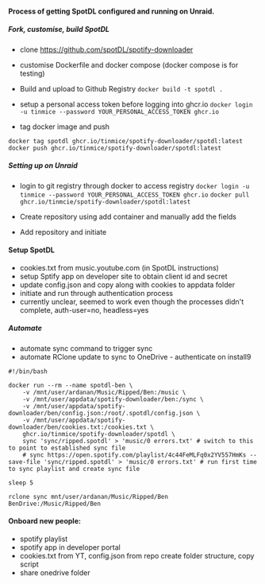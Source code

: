 #### Process of getting SpotDL configured and running on Unraid.

##### Fork, customise, build SpotDL
- clone https://github.com/spotDL/spotify-downloader
- customise Dockerfile and docker compose (docker compose is for testing)
- Build and upload to Github Registry
`docker build -t spotdl .`

- setup a personal access token before logging into ghcr.io
`docker login -u tinmice --password YOUR_PERSONAL_ACCESS_TOKEN ghcr.io`

- tag docker image and push
```
docker tag spotdl ghcr.io/tinmice/spotify-downloader/spotdl:latest
docker push ghcr.io/tinmice/spotify-downloader/spotdl:latest
```

##### Setting up on Unraid
- login to git registry through docker to access registry
`docker login -u tinmice --password YOUR_PERSONAL_ACCESS_TOKEN ghcr.io`
`docker pull ghcr.io/tinmcie/spotify-downloader/spotdl:latest`

- Create repository using add container and manually add the fields
- Add repository and initiate

#### Setup SpotDL
- cookies.txt from music.youtube.com (in SpotDL instructions)
- setup Sptify app on developer site to obtain client id and secret
- update config.json and copy along with cookies to appdata folder
- initiate and run through authentication process
 - currently unclear, seemed to work even though the processes didn't complete, auth-user=no, headless=yes


##### Automate
- automate sync command to trigger sync
- automate RClone update to sync to OneDrive - authenticate on install9

``` Unraid script
#!/bin/bash

docker run --rm --name spotdl-ben \
    -v /mnt/user/ardanan/Music/Ripped/Ben:/music \
    -v /mnt/user/appdata/spotify-downloader/ben:/sync \
    -v /mnt/user/appdata/spotify-downloader/ben/config.json:/root/.spotdl/config.json \
    -v /mnt/user/appdata/spotify-downloader/ben/cookies.txt:/cookies.txt \
    ghcr.io/tinmice/spotify-downloader/spotdl \
    sync 'sync/ripped.spotdl' > 'music/0 errors.txt' # switch to this to point to established sync file
    # sync https://open.spotify.com/playlist/4c44FeMLFq0x2YV557HmKs --save-file 'sync/ripped.spotdl' > 'music/0 errors.txt' # run first time to sync playlist and create sync file
    
sleep 5

rclone sync mnt/user/ardanan/Music/Ripped/Ben BenDrive:/Music/Ripped/Ben
```

#### Onboard new people:
- spotify playlist
- spotify app in developer portal
- cookies.txt from YT, config.json from repo
create folder structure, copy script
- share onedrive folder